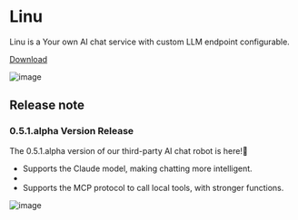 # Linu
Linu is a Your own AI chat service with custom LLM endpoint configurable.

[Download](https://github.com/E13Lau/Linu/releases)

![image](https://github.com/E13Lau/LinuChat/blob/main/Pasted%20image%2020240813112626.png)


## Release note

### 0.5.1.alpha Version Release

The 0.5.1.alpha version of our third-party AI chat robot is here!🎉

- Supports the Claude model, making chatting more intelligent.
- 
- Supports the MCP protocol to call local tools, with stronger functions.

![image](https://github.com/E13Lau/LinuChat/blob/main/20241217151305.jpg)
